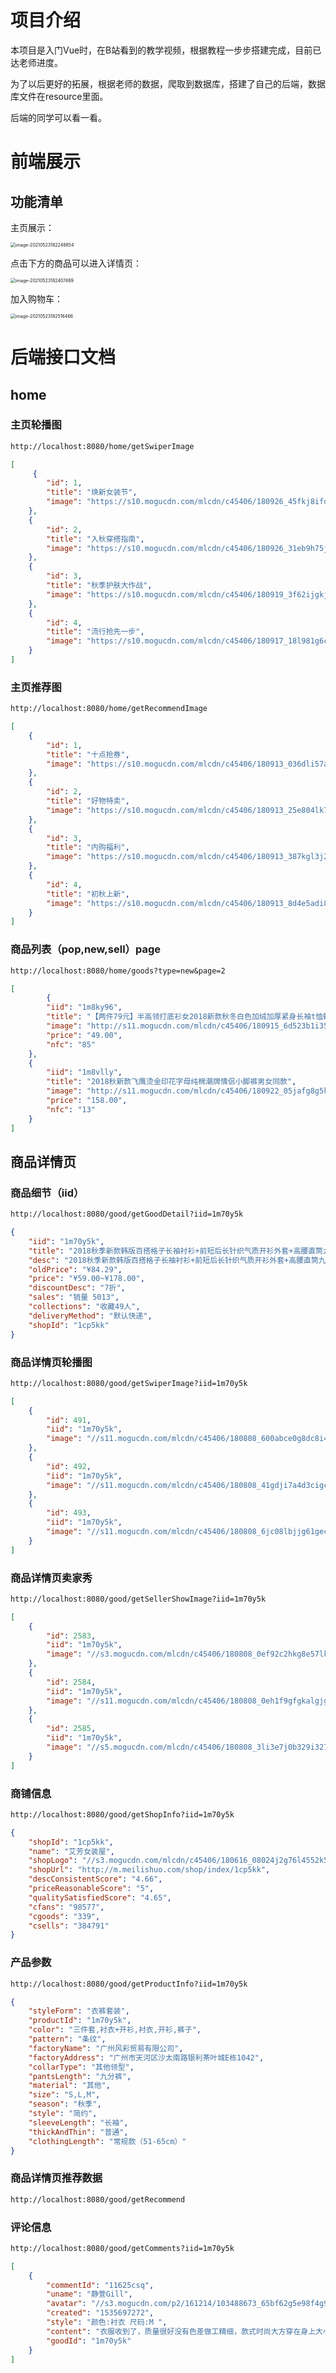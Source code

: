 # 项目介绍

本项目是入门Vue时，在B站看到的教学视频，根据教程一步步搭建完成，目前已达老师进度。

为了以后更好的拓展，根据老师的数据，爬取到数据库，搭建了自己的后端，数据库文件在resource里面。

后端的同学可以看一看。

# 前端展示

## 功能清单

主页展示：

<img src="D:%5CTyporaTempImages%5Cimage-20210523182248854.png" alt="image-20210523182248854" style="zoom:50%;" />

点击下方的商品可以进入详情页：

<img src="D:%5CTyporaTempImages%5Cimage-20210523182407489.png" alt="image-20210523182407489" style="zoom:50%;" />

加入购物车：

<img src="D:%5CTyporaTempImages%5Cimage-20210523182516466.png" alt="image-20210523182516466" style="zoom:50%;" />

# 后端接口文档

## home

### 主页轮播图

```txt
http://localhost:8080/home/getSwiperImage
```

```json
[
	 {
		"id": 1,
		"title": "焕新女装节",
		"image": "https://s10.mogucdn.com/mlcdn/c45406/180926_45fkj8ifdj4l824l42dgf9hd0h495_750x390.jpg"
	},
	{
		"id": 2,
		"title": "入秋穿搭指南",
		"image": "https://s10.mogucdn.com/mlcdn/c45406/180926_31eb9h75jc217k7iej24i2dd0jba3_750x390.jpg"
	},
	{
		"id": 3,
		"title": "秋季护肤大作战",
		"image": "https://s10.mogucdn.com/mlcdn/c45406/180919_3f62ijgkj656k2lj03dh0di4iflea_750x390.jpg"
	},
	{
		"id": 4,
		"title": "流行抢先一步",
		"image": "https://s10.mogucdn.com/mlcdn/c45406/180917_18l981g6clk33fbl3833ja357aaa0_750x390.jpg"
	}
]
```

### 主页推荐图

```txt
http://localhost:8080/home/getRecommendImage
```

```json
[
	{
		"id": 1,
		"title": "十点抢券",
		"image": "https://s10.mogucdn.com/mlcdn/c45406/180913_036dli57aah85cb82l1jj722g887g_225x225.png"
	},
	{
		"id": 2,
		"title": "好物特卖",
		"image": "https://s10.mogucdn.com/mlcdn/c45406/180913_25e804lk773hdk695c60cai492111_225x225.png"
	},
	{
		"id": 3,
		"title": "内购福利",
		"image": "https://s10.mogucdn.com/mlcdn/c45406/180913_387kgl3j21ff29lh04181iek48a6h_225x225.png"
	},
	{
		"id": 4,
		"title": "初秋上新",
		"image": "https://s10.mogucdn.com/mlcdn/c45406/180913_8d4e5adi8llg7c47lgh2291akiec7_225x225.png"
	}
]
```

### 商品列表（pop,new,sell）page

```txt
http://localhost:8080/home/goods?type=new&page=2
```

```json
[
        {
        "iid": "1m8ky96",
        "title": "【两件79元】半高领打底衫女2018新款秋冬白色加绒加厚紧身长袖t恤韩版ins超火的上衣",
        "image": "http://s11.mogucdn.com/mlcdn/c45406/180915_6d523b1i35c6873a212396j3c1652_800x800.jpg_320x999.jpg",
        "price": "49.00",
        "nfc": "85"
    },
    {
        "iid": "1m8vlly",
        "title": "2018秋新款飞鹰烫金印花字母纯棉潮牌情侣小脚裤男女同款",
        "image": "http://s11.mogucdn.com/mlcdn/c45406/180922_05jafg8g5k7flkj35icg400b0l4k7_800x1200.jpg_320x999.jpg",
        "price": "158.00",
        "nfc": "13"
    }
]
```

## 商品详情页

### 商品细节（iid）

```txt
http://localhost:8080/good/getGoodDetail?iid=1m70y5k
```

```json
{
    "iid": "1m70y5k",
    "title": "2018秋季新款韩版百搭格子长袖衬衫+前短后长针织气质开衫外套+高腰直筒九分牛仔裤三件套装",
    "desc": "2018秋季新款韩版百搭格子长袖衬衫+前短后长针织气质开衫外套+高腰直筒九分牛仔裤三件套装",
    "oldPrice": "¥84.29",
    "price": "¥59.00~¥178.00",
    "discountDesc": "7折",
    "sales": "销量 5013",
    "collections": "收藏49人",
    "deliveryMethod": "默认快递",
    "shopId": "1cp5kk"
}
```

### 商品详情页轮播图

```txt
http://localhost:8080/good/getSwiperImage?iid=1m70y5k
```

```json
[
    {
        "id": 491,
        "iid": "1m70y5k",
        "image": "//s11.mogucdn.com/mlcdn/c45406/180808_600abce0g8dc8i4f6ic7k27i7837l_640x960.jpg"
    },
    {
        "id": 492,
        "iid": "1m70y5k",
        "image": "//s11.mogucdn.com/mlcdn/c45406/180808_41gdji7a4d3cigcf71li711kg3d5c_750x1000.jpg"
    },
    {
        "id": 493,
        "iid": "1m70y5k",
        "image": "//s11.mogucdn.com/mlcdn/c45406/180808_6jc08lbjjg61gecif7c04292b57ah_750x1000.jpg"
    }
]
```

### 商品详情页卖家秀

```txt
http://localhost:8080/good/getSellerShowImage?iid=1m70y5k
```

```json
[
    {
        "id": 2583,
        "iid": "1m70y5k",
        "image": "//s3.mogucdn.com/mlcdn/c45406/180808_0ef92c2hkg8e57lkj8098ek8ikj32_750x1024.jpg"
    },
    {
        "id": 2584,
        "iid": "1m70y5k",
        "image": "//s11.mogucdn.com/mlcdn/c45406/180808_0eh1f9gfgkalgjg488b7efda457bh_750x1024.jpg"
    },
    {
        "id": 2585,
        "iid": "1m70y5k",
        "image": "//s5.mogucdn.com/mlcdn/c45406/180808_3li3e7j0b329i3279ce06h4af322f_750x1024.jpg"
    }
]
```

### 商铺信息

```txt
http://localhost:8080/good/getShopInfo?iid=1m70y5k
```

```json
{
    "shopId": "1cp5kk",
    "name": "艾芳女装屋",
    "shopLogo": "//s3.mogucdn.com/mlcdn/c45406/180616_08024j2g76l4552k5550fi73k5f3f_200x200.jpg",
    "shopUrl": "http://m.meilishuo.com/shop/index/1cp5kk",
    "descConsistentScore": "4.66",
    "priceReasonableScore": "5",
    "qualitySatisfiedScore": "4.65",
    "cfans": "98577",
    "cgoods": "339",
    "csells": "384791"
}	
```

### 产品参数

```txt
http://localhost:8080/good/getProductInfo?iid=1m70y5k
```

```json
{
    "styleForm": "衣裤套装",
    "productId": "1m70y5k",
    "color": "三件套,衬衣+开衫,衬衣,开衫,裤子",
    "pattern": "条纹",
    "factoryName": "广州风彩贸易有限公司",
    "factoryAddress": "广州市天河区沙太南路银利茶叶城E栋1042",
    "collarType": "其他领型",
    "pantsLength": "九分裤",
    "material": "其他",
    "size": "S,L,M",
    "season": "秋季",
    "style": "简约",
    "sleeveLength": "长袖",
    "thickAndThin": "普通",
    "clothingLength": "常规款（51-65cm）"
}
```

### 商品详情页推荐数据

```txt
http://localhost:8080/good/getRecommend
```

### 评论信息

```txt
http://localhost:8080/good/getComments?iid=1m70y5k
```

```json
[
    {
        "commentId": "11625csq",
        "uname": "静萱Gill",
        "avatar": "//s3.mogucdn.com/p2/161214/103488673_65bf62g5e98f4g9b8dk1j5le13e34_140x140.png",
        "created": "1535697272",
        "style": "颜色:衬衣 尺码:M ",
        "content": "衣服收到了，质量很好没有色差做工精细，款式时尚大方穿在身上大小合适价格实惠",
        "goodId": "1m70y5k"
    }
]
```

